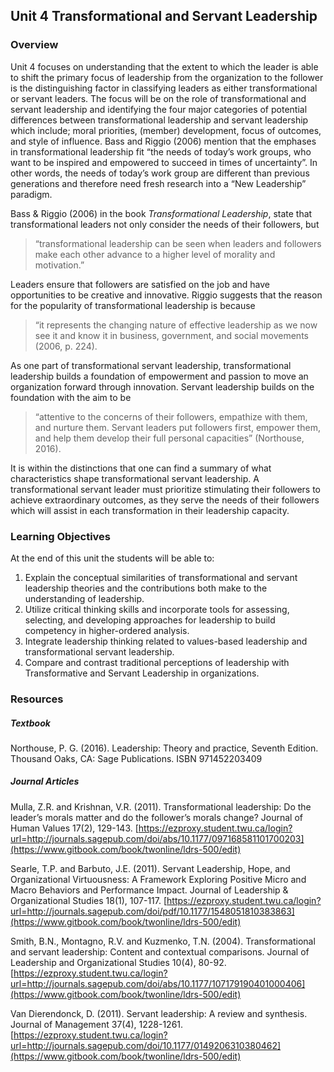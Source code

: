 ## **Unit 4 Transformational and Servant Leadership**

### **Overview**

Unit 4 focuses on understanding that the extent to which the leader is able to shift the primary focus of leadership from the organization to the follower is the distinguishing factor in classifying leaders as either transformational or servant leaders. The focus will be on the role of transformational and servant leadership and identifying the four major categories of potential differences between transformational leadership and servant leadership which include; moral priorities, \(member\) development, focus of outcomes, and style of influence. Bass and Riggio \(2006\) mention that the emphases in transformational leadership fit “the needs of today’s work groups, who want to be inspired and empowered to succeed in times of uncertainty”. In other words, the needs of today’s work group are different than previous generations and therefore need fresh research into a “New Leadership” paradigm.

Bass & Riggio \(2006\) in the book _Transformational Leadership_, state that transformational leaders not only consider the needs of their followers, but 

> “transformational leadership can be seen when leaders and followers make each other advance to a higher level of morality and motivation.”

Leaders ensure that followers are satisfied on the job and have opportunities to be creative and innovative. Riggio suggests that the reason for the popularity of transformational leadership is because 

> “it represents the changing nature of effective leadership as we now see it and know it in business, government, and social movements \(2006, p. 224\).

As one part of transformational servant leadership, transformational leadership builds a foundation of empowerment and passion to move an organization forward through innovation. Servant leadership builds on the foundation with the aim to be 

> “attentive to the concerns of their followers, empathize with them, and nurture them. Servant leaders put followers first, empower them, and help them develop their full personal capacities” \(Northouse, 2016\).

It is within the distinctions that one can find a summary of what characteristics shape transformational servant leadership. A transformational servant leader must prioritize stimulating their followers to achieve extraordinary outcomes, as they serve the needs of their followers which will assist in each transformation in their leadership capacity.

### **Learning Objectives**

At the end of this unit the students will be able to:

1. Explain the conceptual similarities of transformational and servant leadership theories and the contributions both make to the understanding of leadership.
2. Utilize critical thinking skills and incorporate tools for assessing, selecting, and developing approaches for leadership to build competency in higher-ordered analysis.
3. Integrate leadership thinking related to values-based leadership and transformational servant leadership.
4. Compare and contrast traditional perceptions of leadership with Transformative and Servant Leadership in organizations.

### **Resources**

##### **Textbook**

Northouse, P. G. \(2016\). Leadership: Theory and practice, Seventh Edition. Thousand Oaks, CA: Sage Publications. ISBN 971452203409

##### **Journal Articles**

Mulla, Z.R. and Krishnan, V.R. \(2011\). Transformational leadership: Do the leader’s morals matter and do the follower’s morals change? Journal of Human Values 17\(2\), 129-143. [https://ezproxy.student.twu.ca/login?url=http://journals.sagepub.com/doi/abs/10.1177/097168581101700203](https://www.gitbook.com/book/twonline/ldrs-500/edit)

Searle, T.P. and Barbuto, J.E. \(2011\). Servant Leadership, Hope, and Organizational Virtuousness: A Framework Exploring Positive Micro and Macro Behaviors and Performance Impact. Journal of Leadership & Organizational Studies 18\(1\), 107-117. [https://ezproxy.student.twu.ca/login?url=http://journals.sagepub.com/doi/pdf/10.1177/1548051810383863](https://www.gitbook.com/book/twonline/ldrs-500/edit)

Smith, B.N., Montagno, R.V. and Kuzmenko, T.N. \(2004\). Transformational and servant leadership: Content and contextual comparisons. Journal of Leadership and Organizational Studies 10\(4\), 80-92. [https://ezproxy.student.twu.ca/login?url=http://journals.sagepub.com/doi/abs/10.1177/107179190401000406](https://www.gitbook.com/book/twonline/ldrs-500/edit)

Van Dierendonck, D. \(2011\). Servant leadership: A review and synthesis. Journal of Management 37\(4\), 1228-1261. [https://ezproxy.student.twu.ca/login?url=http://journals.sagepub.com/doi/10.1177/0149206310380462](https://www.gitbook.com/book/twonline/ldrs-500/edit)

